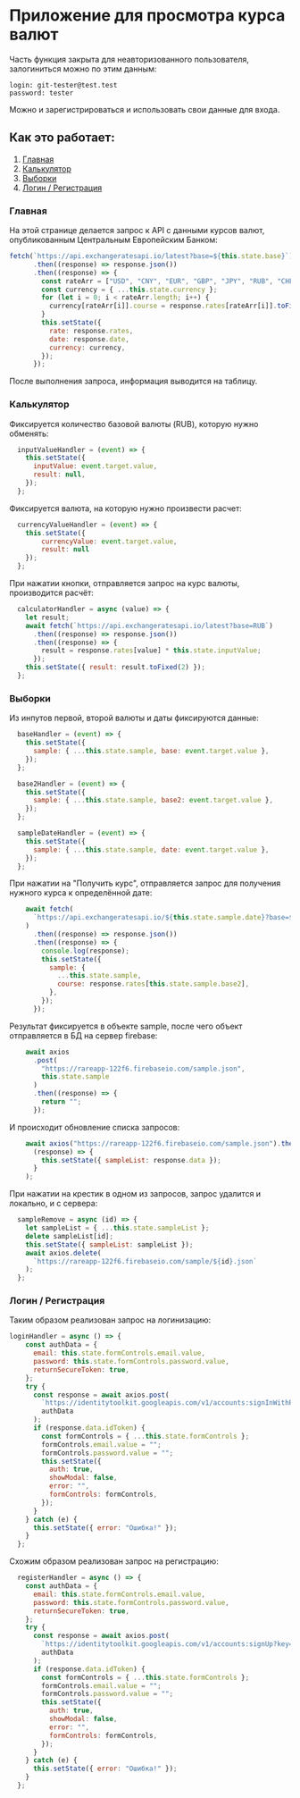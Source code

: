 # Приложение для просмотра курса валют
Часть функция закрыта для неавторизованного пользователя, залогиниться можно по этим данным:
```
login: git-tester@test.test
password: tester
```
Можно и зарегистрироваться и использовать свои данные для входа.

## Как это работает:
1. [Главная](#main)
2. [Калькулятор](#calc)
3. [Выборки](#samples)
4. [Логин / Регистрация](#login_register)
### Главная <a name="main"></a>
На этой странице делается запрос к API с данными курсов валют, опубликованным Центральным Европейским Банком:
```js
fetch(`https://api.exchangeratesapi.io/latest?base=${this.state.base}`)
      .then((response) => response.json())
      .then((response) => {
        const rateArr = ["USD", "CNY", "EUR", "GBP", "JPY", "RUB", "CHF"];
        const currency = { ...this.state.currency };
        for (let i = 0; i < rateArr.length; i++) {
          currency[rateArr[i]].course = response.rates[rateArr[i]].toFixed(2);
        }
        this.setState({
          rate: response.rates,
          date: response.date,
          currency: currency,
        });
      });
```
После выполнения запроса, информация выводится на таблицу.

### Калькулятор <a name="calc"></a>
Фиксируется количество базовой валюты (RUB), которую нужно обменять:
```js
  inputValueHandler = (event) => {
    this.setState({
      inputValue: event.target.value,
      result: null,
    });
  };
```
Фиксируется валюта, на которую нужно произвести расчет:
```js
  currencyValueHandler = (event) => {
    this.setState({ 
        currencyValue: event.target.value,
        result: null
    });
  };
```
При нажатии кнопки, отправляется запрос на курс валюты, производится расчёт:
```js
  calculatorHandler = async (value) => {
    let result;
    await fetch(`https://api.exchangeratesapi.io/latest?base=RUB`)
      .then((response) => response.json())
      .then((response) => {
        result = response.rates[value] * this.state.inputValue;
      });
    this.setState({ result: result.toFixed(2) });
  };
```

### Выборки <a name="samples"></a>
Из инпутов первой, второй валюты и даты фиксируются данные:
```js
  baseHandler = (event) => {
    this.setState({
      sample: { ...this.state.sample, base: event.target.value },
    });
  };

  base2Handler = (event) => {
    this.setState({
      sample: { ...this.state.sample, base2: event.target.value },
    });
  };

  sampleDateHandler = (event) => {
    this.setState({
      sample: { ...this.state.sample, date: event.target.value },
    });
  };
```
При нажатии на "Получить курс", отправляется запрос для получения нужного курса к определённой дате:
```js
    await fetch(
      `https://api.exchangeratesapi.io/${this.state.sample.date}?base=${this.state.sample.base}`
    )
      .then((response) => response.json())
      .then((response) => {
        console.log(response);
        this.setState({
          sample: {
            ...this.state.sample,
            course: response.rates[this.state.sample.base2],
          },
        });
      });
```
Результат фиксируется в объекте sample, после чего объект отправляется в БД на сервер firebase:
```js
    await axios
      .post(
        "https://rareapp-122f6.firebaseio.com/sample.json",
        this.state.sample
      )
      .then((response) => {
        return "";
      });
```
И происходит обновление списка запросов:
```js
    await axios("https://rareapp-122f6.firebaseio.com/sample.json").then(
      (response) => {
        this.setState({ sampleList: response.data });
      }
    );
```
При нажатии на крестик в одном из запросов, запрос удалится и локально, и с сервера:
```js
  sampleRemove = async (id) => {
    let sampleList = { ...this.state.sampleList };
    delete sampleList[id];
    this.setState({ sampleList: sampleList });
    await axios.delete(
      `https://rareapp-122f6.firebaseio.com/sample/${id}.json`
    );
  };
```

### Логин / Регистрация <a name="login_register"></a>
Таким образом реализован запрос на логинизацию:
```js
loginHandler = async () => {
    const authData = {
      email: this.state.formControls.email.value,
      password: this.state.formControls.password.value,
      returnSecureToken: true,
    };
    try {
      const response = await axios.post(
        `https://identitytoolkit.googleapis.com/v1/accounts:signInWithPassword?key=${this.state.key}`,
        authData
      );
      if (response.data.idToken) {
        const formControls = { ...this.state.formControls };
        formControls.email.value = "";
        formControls.password.value = "";
        this.setState({
          auth: true,
          showModal: false,
          error: "",
          formControls: formControls,
        });
      }
    } catch (e) {
      this.setState({ error: "Ошибка!" });
    }
  };
```
Схожим образом реализован запрос на регистрацию:
```js
  registerHandler = async () => {
    const authData = {
      email: this.state.formControls.email.value,
      password: this.state.formControls.password.value,
      returnSecureToken: true,
    };
    try {
      const response = await axios.post(
        `https://identitytoolkit.googleapis.com/v1/accounts:signUp?key=${this.state.key}`,
        authData
      );
      if (response.data.idToken) {
        const formControls = { ...this.state.formControls };
        formControls.email.value = "";
        formControls.password.value = "";
        this.setState({
          auth: true,
          showModal: false,
          error: "",
          formControls: formControls,
        });
      }
    } catch (e) {
      this.setState({ error: "Ошибка!" });
    }
  };
```

